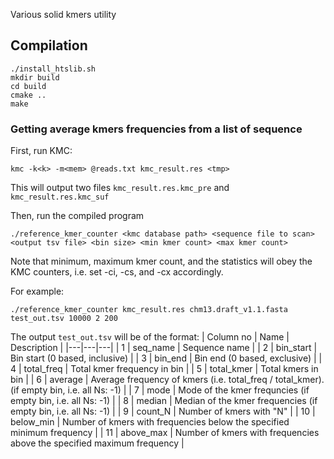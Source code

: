 Various solid kmers utility

## Compilation

```
./install_htslib.sh
mkdir build
cd build
cmake ..
make
```

### Getting average kmers frequencies from a list of sequence

First, run KMC:
```
kmc -k<k> -m<mem> @reads.txt kmc_result.res <tmp>
```
This will output two files `kmc_result.res.kmc_pre` and `kmc_result.res.kmc_suf`

Then, run the compiled program
```
./reference_kmer_counter <kmc database path> <sequence file to scan> <output tsv file> <bin size> <min kmer count> <max kmer count>
```
Note that minimum, maximum kmer count, and the statistics will obey the KMC counters, i.e. set -ci, -cs, and -cx accordingly.

For example:
```
./reference_kmer_counter kmc_result.res chm13.draft_v1.1.fasta test_out.tsv 10000 2 200
```

The output `test_out.tsv` will be of the format:
| Column no  | Name | Description  |
|---|---|---|
| 1 | seq_name | Sequence name   |
| 2 | bin_start | Bin start (0 based, inclusive) |
| 3 | bin_end | Bin end (0 based, exclusive)  |
| 4 | total_freq | Total kmer frequency in bin |
| 5 | total_kmer | Total kmers in bin |
| 6 | average | Average frequency of kmers (i.e. total_freq / total_kmer). (if empty bin, i.e. all Ns: -1) |
| 7 | mode | Mode of the kmer frequncies (if empty bin, i.e. all Ns: -1) |
| 8 | median | Median of the kmer frequencies (if empty bin, i.e. all Ns: -1) |
| 9 | count_N | Number of kmers with "N" |
| 10 | below_min | Number of kmers with frequencies below the specified minimum frequency |
| 11 | above_max | Number of kmers with frequencies above the specified maximum frequency |
